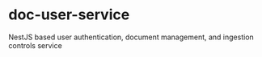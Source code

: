 # doc-user-service
NestJS based user authentication, document management, and ingestion controls service
